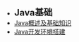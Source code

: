 - <font style="font-weight:bold;font-size:20px;">Java基础</font>
- [Java概述及基础知识](/编程开发/Java后端/000-Java基础/000-Java概述及基础知识)
- [Java开发环境搭建](/编程开发/Java后端/000-Java基础/001-Java开发环境搭建)

